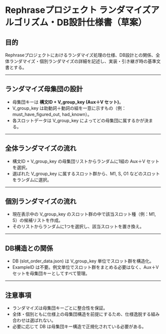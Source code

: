 
# Rephraseプロジェクト ランダマイズアルゴリズム・DB設計仕様書（草案）

## 目的
Rephraseプロジェクトにおけるランダマイズ処理の仕様、DB設計との関係、全体ランダマイズ・個別ランダマイズの詳細を記述し、実装・引き継ぎ時の基準文書とする。

---

## ランダマイズ母集団の設計
- 母集団キーは **構文ID + V_group_key (Aux＋V セット)**。
- V_group_key は助動詞＋動詞の組を一意に示すもの（例：must_have_figured_out, had_known）。
- 各スロットデータは V_group_key によってどの母集団に属するかが決まる。

---

## 全体ランダマイズの流れ
- 構文ID + V_group_key の母集団リストからランダムに1組の Aux＋V セットを選択。
- 選ばれた V_group_key に属するスロット群から、M1, S, O1 などのスロットをランダムに選択。

---

## 個別ランダマイズの流れ
- 現在表示中の V_group_key のスロット群の中で該当スロット種（例：M1, S）の候補リストを作成。
- そのリストからランダムに1つを選択し、該当スロットを置き換え。

---

## DB構造との関係
- DB (slot_order_data.json) は V_group_key 単位でスロット群を構造化。
- ExampleID は不要。例文単位でスロット群をまとめる必要はなく、Aux＋V セットを母集団キーとしてすべて管理。

---

## 注意事項
- ランダマイズは母集団キーごとに整合性を保証。
- 全体・個別ともに仕様上の母集団構造を前提にするため、仕様逸脱する組み合わせは選ばれない。
- 必要に応じて DB は母集団キー構造で正規化されている必要がある。

